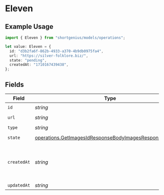 # Eleven

## Example Usage

```typescript
import { Eleven } from "shortgenius/models/operations";

let value: Eleven = {
  id: "d3b2fa6f-862b-4933-a370-4b9db0975fa4",
  url: "https://silver-folklore.biz/",
  state: "pending",
  createdAt: "1710167439438",
};
```

## Fields

| Field                                                                                                                                | Type                                                                                                                                 | Required                                                                                                                             | Description                                                                                                                          |
| ------------------------------------------------------------------------------------------------------------------------------------ | ------------------------------------------------------------------------------------------------------------------------------------ | ------------------------------------------------------------------------------------------------------------------------------------ | ------------------------------------------------------------------------------------------------------------------------------------ |
| `id`                                                                                                                                 | *string*                                                                                                                             | :heavy_check_mark:                                                                                                                   | N/A                                                                                                                                  |
| `url`                                                                                                                                | *string*                                                                                                                             | :heavy_check_mark:                                                                                                                   | N/A                                                                                                                                  |
| `type`                                                                                                                               | *string*                                                                                                                             | :heavy_check_mark:                                                                                                                   | N/A                                                                                                                                  |
| `state`                                                                                                                              | [operations.GetImagesIdResponseBodyImagesResponse200State](../../models/operations/getimagesidresponsebodyimagesresponse200state.md) | :heavy_check_mark:                                                                                                                   | N/A                                                                                                                                  |
| `createdAt`                                                                                                                          | *string*                                                                                                                             | :heavy_check_mark:                                                                                                                   | Date and time (ISO 8601) when the media was created.                                                                                 |
| `updatedAt`                                                                                                                          | *string*                                                                                                                             | :heavy_minus_sign:                                                                                                                   | N/A                                                                                                                                  |